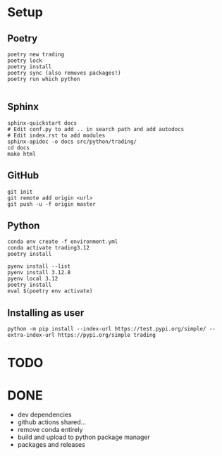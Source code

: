 # Setup
## Poetry
```
poetry new trading
poetry lock
poetry install
poetry sync (also removes packages!)
poetry run which python


```
## Sphinx
```
sphinx-quickstart docs
# Edit conf.py to add .. in search path and add autodocs
# Edit index.rst to add modules
sphinx-apidoc -o docs src/python/trading/
cd docs
make html
```
## GitHub
```
git init
git remote add origin <url>
git push -u -f origin master
```

## Python
```
conda env create -f environment.yml
conda activate trading3.12
poetry install

pyenv install --list
pyenv install 3.12.8
pyenv local 3.12
poetry install
eval $(poetry env activate)
```

## Installing as user
```
python -m pip install --index-url https://test.pypi.org/simple/ --extra-index-url https://pypi.org/simple trading
```

# TODO

# DONE
- dev dependencies
- github actions shared...
- remove conda entirely
- build and upload to python package manager
- packages and releases